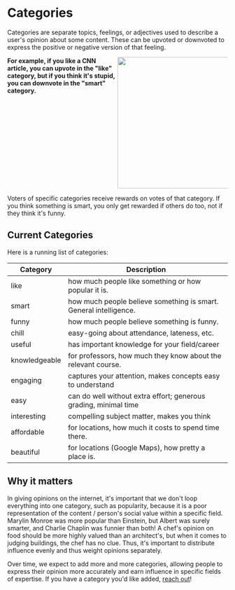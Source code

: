 # Categories

Categories are separate topics, feelings, or adjectives used to describe a user's opinion about some content. These can be upvoted or downvoted to express the positive or negative version of that feeling.

<div class="row">
  <div class="column">
  <b>For example, if you like a CNN article, you can upvote in the "like" category, but if you think it's stupid, you can downvote in the "smart" category.</b>
</div>
  <div class="column">
  <img class="img" src="/media/categories.png" style="height:300px;">
</div>
</div>

Voters of specific categories receive rewards on votes of that category. If you think something is smart, you only get rewarded if others do too, not if they think it's funny.

## Current Categories

Here is a running list of categories:

Category      | Description
------------- | -----------------------------------------------------------------
like          | how much people like something or how popular it is.
smart         | how much people believe something is smart. General intelligence.
funny         | how much people believe something is funny.
chill         | easy-going about attendance, lateness, etc.
useful        | has important knowledge for your field/career
knowledgeable | for professors, how much they know about the relevant course.
engaging      | captures your attention, makes concepts easy to understand
easy          | can do well without extra effort; generous grading, minimal time
interesting   | compelling subject matter, makes you think
affordable    | for locations, how much it costs to spend time there.
beautiful     | for locations (Google Maps), how pretty a place is.

## Why it matters

In giving opinions on the internet, it's important that we don't loop everything into one category, such as popularity, because it is a poor representation of the content / person's social value within a specific field. Marylin Monroe was more popular than Einstein, but Albert was surely smarter, and Charlie Chaplin was funnier than both! A chef's opinion on food should be more highly valued than an architect's, but when it comes to judging buildings, the chef has no clue. Thus, it's important to distribute influence evenly and thus weight opinions separately.

Over time, we expect to add more and more categories, allowing people to express their opinion more accurately and earn influence in specific fields of expertise. If you have a category you'd like added, [reach out](mailto:community@yup.io)!

<style>
{
  box-sizing: border-box;
}

.column {
  float: left;
  width: 50%;
  padding: 0px;
}

.row:after {
  content: "";
  display: table;
  clear: both;
}

.img {
  box-shadow: 0px 0px 2px #a2a2a2;
}
</style>
